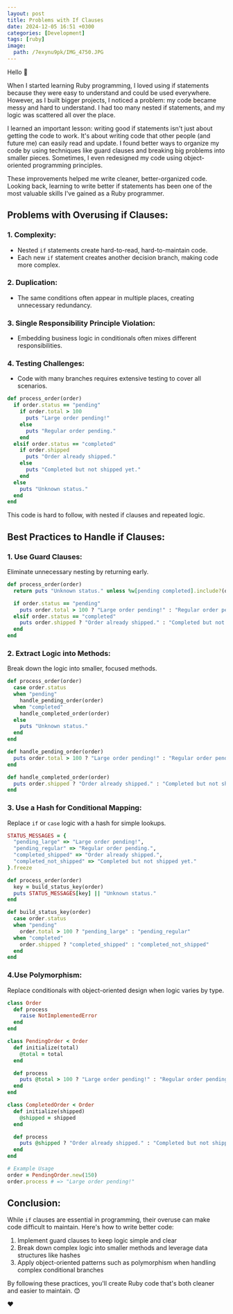 ```yaml
---
layout: post
title: Problems with If Clauses
date: 2024-12-05 16:51 +0300
categories: [Development]
tags: [ruby]
image:
  path: /7exynu9pk/IMG_4750.JPG
---
```

Hello 👋

When I started learning Ruby programming, I loved using if statements because they were easy to understand and could be used everywhere. However, as I built bigger projects, I noticed a problem: my code became messy and hard to understand. I had too many nested if statements, and my logic was scattered all over the place.

I learned an important lesson: writing good if statements isn't just about getting the code to work. It's about writing code that other people (and future me) can easily read and update. I found better ways to organize my code by using techniques like guard clauses and breaking big problems into smaller pieces. Sometimes, I even redesigned my code using object-oriented programming principles.

These improvements helped me write cleaner, better-organized code. Looking back, learning to write better if statements has been one of the most valuable skills I've gained as a Ruby programmer.

## Problems with Overusing if Clauses:
### 1. Complexity:
- Nested `if` statements create hard-to-read, hard-to-maintain code.
- Each new `if` statement creates another decision branch, making code more complex.

### 2. Duplication:
- The same conditions often appear in multiple places, creating unnecessary redundancy.

### 3. Single Responsibility Principle Violation:
- Embedding business logic in conditionals often mixes different responsibilities.

### 4. Testing Challenges:
- Code with many branches requires extensive testing to cover all scenarios.

```ruby
def process_order(order)
  if order.status == "pending"
    if order.total > 100
      puts "Large order pending!"
    else
      puts "Regular order pending."
    end
  elsif order.status == "completed"
    if order.shipped
      puts "Order already shipped."
    else
      puts "Completed but not shipped yet."
    end
  else
    puts "Unknown status."
  end
end
```
This code is hard to follow, with nested if clauses and repeated logic.

## Best Practices to Handle if Clauses:

### 1. Use Guard Clauses:
Eliminate unnecessary nesting by returning early.

```ruby
def process_order(order)
  return puts "Unknown status." unless %w[pending completed].include?(order.status)

  if order.status == "pending"
    puts order.total > 100 ? "Large order pending!" : "Regular order pending."
  elsif order.status == "completed"
    puts order.shipped ? "Order already shipped." : "Completed but not shipped yet."
  end
end
```

### 2. Extract Logic into Methods:
Break down the logic into smaller, focused methods.

```ruby
def process_order(order)
  case order.status
  when "pending"
    handle_pending_order(order)
  when "completed"
    handle_completed_order(order)
  else
    puts "Unknown status."
  end
end

def handle_pending_order(order)
  puts order.total > 100 ? "Large order pending!" : "Regular order pending."
end

def handle_completed_order(order)
  puts order.shipped ? "Order already shipped." : "Completed but not shipped yet."
end
```

### 3. Use a Hash for Conditional Mapping:
Replace `if` or `case` logic with a hash for simple lookups.

```ruby
STATUS_MESSAGES = {
  "pending_large" => "Large order pending!",
  "pending_regular" => "Regular order pending.",
  "completed_shipped" => "Order already shipped.",
  "completed_not_shipped" => "Completed but not shipped yet."
}.freeze

def process_order(order)
  key = build_status_key(order)
  puts STATUS_MESSAGES[key] || "Unknown status."
end

def build_status_key(order)
  case order.status
  when "pending"
    order.total > 100 ? "pending_large" : "pending_regular"
  when "completed"
    order.shipped ? "completed_shipped" : "completed_not_shipped"
  end
end
```

### 4.Use Polymorphism:
Replace conditionals with object-oriented design when logic varies by type.

```ruby
class Order
  def process
    raise NotImplementedError
  end
end

class PendingOrder < Order
  def initialize(total)
    @total = total
  end

  def process
    puts @total > 100 ? "Large order pending!" : "Regular order pending."
  end
end

class CompletedOrder < Order
  def initialize(shipped)
    @shipped = shipped
  end

  def process
    puts @shipped ? "Order already shipped." : "Completed but not shipped yet."
  end
end

# Example Usage
order = PendingOrder.new(150)
order.process # => "Large order pending!"
```

## Conclusion:
While `if` clauses are essential in programming, their overuse can make code difficult to maintain. Here's how to write better code:

1. Implement guard clauses to keep logic simple and clear
2. Break down complex logic into smaller methods and leverage data structures like hashes
3. Apply object-oriented patterns such as polymorphism when handling complex conditional branches

By following these practices, you'll create Ruby code that's both cleaner and easier to maintain. 😊

❤️

